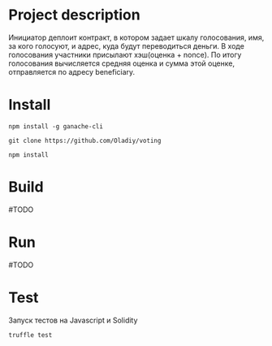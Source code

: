 # **Project description**

Инициатор деплоит контракт, в котором задает шкалу голосования, имя, за кого голосуют, и адрес, куда будут переводиться деньги. 
В ходе голосования участники присылают хэш(оценка + nonce).
По итогу голосования вычисляется средняя оценка и сумма этой оценке, отправляется по адресу beneficiary. 

# **Install**

`npm install -g ganache-cli`

`git clone https://github.com/Oladiy/voting`

`npm install`

# **Build**

#TODO

# **Run**

#TODO

# **Test**
Запуск тестов на Javascript и Solidity

`truffle test`

